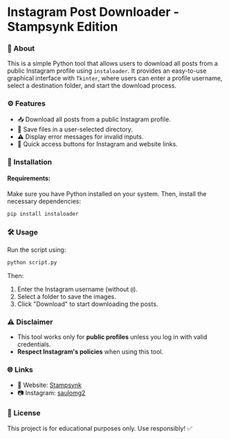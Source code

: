 # Instagram Post Downloader - Stampsynk Edition

### 📌 About
This is a simple Python tool that allows users to download all posts from a public Instagram profile using `instaloader`.
It provides an easy-to-use graphical interface with `Tkinter`, where users can enter a profile username, select a destination folder, and start the download process.

### ⚙️ Features
- 📥 Download all posts from a public Instagram profile.
- 📂 Save files in a user-selected directory.
- ⚠️ Display error messages for invalid inputs.
- 🔗 Quick access buttons for Instagram and website links.

### 🚀 Installation
#### Requirements:
Make sure you have Python installed on your system. Then, install the necessary dependencies:
```sh
pip install instaloader
```

### 🛠️ Usage
Run the script using:
```sh
python script.py
```
Then:
1. Enter the Instagram username (without `@`).
2. Select a folder to save the images.
3. Click "Download" to start downloading the posts.

### ⚠️ Disclaimer
- This tool works only for **public profiles** unless you log in with valid credentials.
- **Respect Instagram's policies** when using this tool.

### 🌐 Links
- 🔗 Website: [Stampsynk](https://stampsynk.com)
- 📷 Instagram: [saulomg2](https://www.instagram.com/saulomg2/)

### 📜 License
This project is for educational purposes only. Use responsibly! ✅
